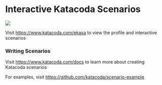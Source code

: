 # Interactive Katacoda Scenarios

[![](http://shields.katacoda.com/katacoda/ekasa/count.svg)](https://www.katacoda.com/ekasa "Get your profile on Katacoda.com")

Visit https://www.katacoda.com/ekasa to view the profile and interactive scenarios

### Writing Scenarios
Visit https://www.katacoda.com/docs to learn more about creating Katacoda scenarios

For examples, visit https://github.com/katacoda/scenario-example
